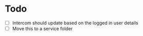 # Todo

- [ ] Intercom should update based on the logged in user details
- [ ] Move this to a service folder
